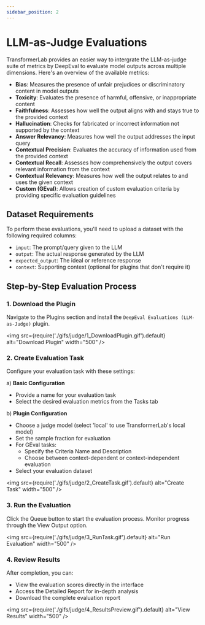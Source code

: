 ```yaml
---
sidebar_position: 2
---
```


# LLM-as-Judge Evaluations

TransformerLab provides an easier way to intergrate the LLM-as-judge suite of metrics by DeepEval to evaluate model outputs across multiple dimensions. Here's an overview of the available metrics:

- **Bias**: Measures the presence of unfair prejudices or discriminatory content in model outputs
- **Toxicity**: Evaluates the presence of harmful, offensive, or inappropriate content
- **Faithfulness**: Assesses how well the output aligns with and stays true to the provided context
- **Hallucination**: Checks for fabricated or incorrect information not supported by the context
- **Answer Relevancy**: Measures how well the output addresses the input query
- **Contextual Precision**: Evaluates the accuracy of information used from the provided context
- **Contextual Recall**: Assesses how comprehensively the output covers relevant information from the context
- **Contextual Relevancy**: Measures how well the output relates to and uses the given context
- **Custom (GEval)**: Allows creation of custom evaluation criteria by providing specific evaluation guidelines

## Dataset Requirements

To perform these evaluations, you'll need to upload a dataset with the following required columns:

- `input`: The prompt/query given to the LLM
- `output`: The actual response generated by the LLM
- `expected_output`: The ideal or reference response
- `context`: Supporting context (optional for plugins that don't require it)

## Step-by-Step Evaluation Process

### 1. Download the Plugin

Navigate to the Plugins section and install the `DeepEval Evaluations (LLM-as-Judge)` plugin.

<!-- Insert GIF for plugin download -->

<img src={require('./gifs/judge/1_DownloadPlugin.gif').default} alt="Download Plugin" width="500" />

### 2. Create Evaluation Task

Configure your evaluation task with these settings:

a) **Basic Configuration**

- Provide a name for your evaluation task
- Select the desired evaluation metrics from the Tasks tab

b) **Plugin Configuration**

- Choose a judge model (select 'local' to use TransformerLab's local model)
- Set the sample fraction for evaluation
- For GEval tasks:
  - Specify the Criteria Name and Description
  - Choose between context-dependent or context-independent evaluation
- Select your evaluation dataset

<!-- Insert GIF for task creation -->

<img src={require('./gifs/judge/2_CreateTask.gif').default} alt="Create Task" width="500" />

### 3. Run the Evaluation

Click the Queue button to start the evaluation process. Monitor progress through the View Output option.

<!-- Insert GIF for running evaluation -->

<img src={require('./gifs/judge/3_RunTask.gif').default} alt="Run Evaluation" width="500" />

### 4. Review Results

After completion, you can:

- View the evaluation scores directly in the interface
- Access the Detailed Report for in-depth analysis
- Download the complete evaluation report

<!-- Insert GIF for viewing results -->

<img src={require('./gifs/judge/4_ResultsPreview.gif').default} alt="View Results" width="500" />
